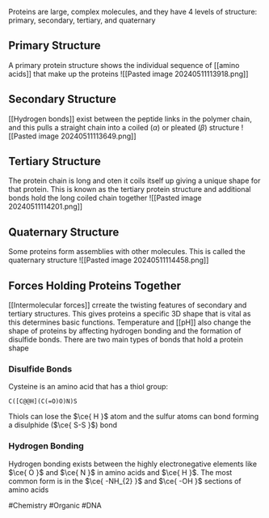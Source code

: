 Proteins are large, complex molecules, and they have 4 levels of structure: primary, secondary, tertiary, and quaternary
## Primary Structure
A primary protein structure shows the individual sequence of [[amino acids]] that make up the proteins
![[Pasted image 20240511113918.png]]
## Secondary Structure
[[Hydrogen bonds]] exist between the peptide links in the polymer chain, and this pulls a straight chain into a coiled ($\alpha$) or pleated ($\beta$) structure
![[Pasted image 20240511113649.png]]
## Tertiary Structure
The protein chain is long and oten it coils itself up giving a unique shape for that protein. This is known as the tertiary protein structure and additional bonds hold the long coiled chain together
![[Pasted image 20240511114201.png]]
## Quaternary Structure
Some proteins form assemblies with other molecules. This is called the quaternary structure
![[Pasted image 20240511114458.png]]
## Forces Holding Proteins Together
[[Intermolecular forces]] crreate the twisting features of secondary and tertiary structures. This gives proteins a specific 3D shape that is vital as this determines basic functions. Temperature and [[pH]] also change the shape of proteins by affecting hydrogen bonding and the formation of disulfide bonds. There are two main types of bonds that hold a protein shape
### Disulfide Bonds
Cysteine is an amino acid that has a thiol group:
```smiles
C([C@@H](C(=O)O)N)S
```
Thiols can lose the $\ce{ H }$ atom and the sulfur atoms can bond forming a disulphide ($\ce{ S-S }$) bond
### Hydrogen Bonding
Hydrogen bonding exists between the highly electronegative elements like $\ce{ O }$ and $\ce{ N }$ in amino acids and $\ce{ H }$. The most common form is in the $\ce{ -NH_{2} }$ and $\ce{ -OH }$ sections of amino acids

#Chemistry #Organic #DNA 
